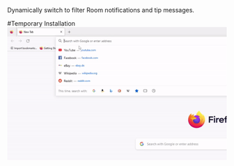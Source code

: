 Dynamically switch to filter Room notifications and tip messages.

#Temporary Installation
![](https://github.com/CBFilter/Chaturbate-Filter-Extension/blob/main/ezgif-4-2b9956753c.gif?raw=true)
